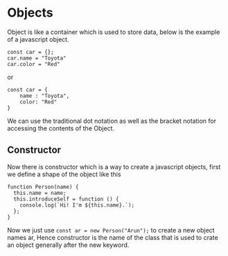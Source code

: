 # Objects

Object is like a container which is used to store data, below is the example of a javascript object.

```
const car = {};
car.name = "Toyota"
car.color = "Red"
```

or 

```
const car = {
    name : "Toyota",
    color: "Red"
}
```
We can use the traditional dot notation as well as the bracket notation for accessing the contents of the Object.

## Constructor

Now there is constructor which is a way to create a javascript objects, first we define a shape of the object like this 

```
function Person(name) {
  this.name = name;
  this.introduceSelf = function () {
    console.log(`Hi! I'm ${this.name}.`);
  };
}
```

Now we just use ```const ar = new Person("Arun");``` to create a new object names ar, Hence constructor is the name of the class that is used to crate an object generally after the new keyword.
